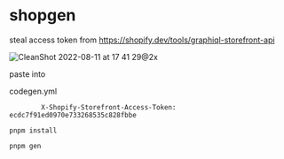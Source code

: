 # shopgen

steal access token from https://shopify.dev/tools/graphiql-storefront-api


![CleanShot 2022-08-11 at 17 41 29@2x](https://user-images.githubusercontent.com/97470/184264952-0146a980-5139-42e6-a0c5-db518c29fb12.png)


paste into 

codegen.yml 


```
        X-Shopify-Storefront-Access-Token: ecdc7f91ed0970e733268535c828fbbe
```


```
pnpm install 

pnpm gen
```
